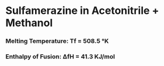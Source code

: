 # Sulfamerazine in Acetonitrile + Methanol

###  Melting Temperature: Tf  = 508.5 °K
###  Enthalpy of Fusion:   ΔfH = 41.3  KJ/mol



